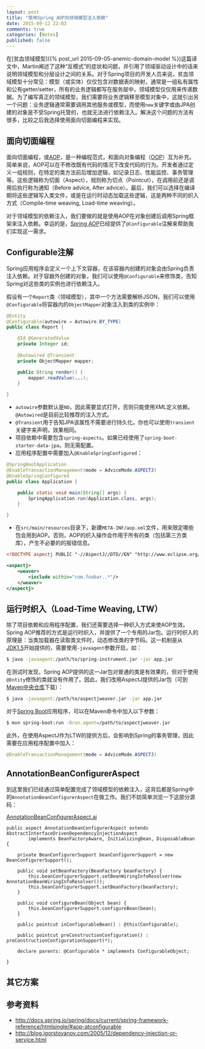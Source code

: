 ```yaml
---
layout: post
title: "使用Spring AOP向领域模型注入依赖"
date: 2015-09-12 22:03
comments: true
categories: [Notes]
published: false
---
```


在[贫血领域模型]({% post_url 2015-09-05-anemic-domain-model %})这篇译文中，Martin阐述了这种“反模式”的症状和问题，并引用了领域驱动设计中的话来说明领域模型和分层设计之间的关系。对于Spring项目的开发人员来说，贫血领域模型十分常见：模型（或实体）仅仅包含对数据表的映射，通常是一组私有属性和公有getter/setter，所有的业务逻辑都写在服务层中，领域模型仅仅用来传递数据。为了编写真正的领域模型，我们需要将业务逻辑移至模型对象中，这就引出另一个问题：业务逻辑通常需要调用其他服务或模型，而使用`new`关键字或由JPA创建的对象是不受Spring托管的，也就无法进行依赖注入。解决这个问题的方法有很多，比较之后我选择使用面向切面编程来实现。

## 面向切面编程

面向切面编程，或[AOP](https://en.wikipedia.org/wiki/Aspect-oriented_programming)，是一种编程范式，和面向对象编程（[OOP](https://en.wikipedia.org/wiki/Object-oriented_programming)）互为补充。简单来说，AOP可以在不修改既有代码的情况下改变代码的行为。开发者通过定义一组规则，在特定的类方法前后增加逻辑，如记录日志、性能监控、事务管理等。这些逻辑称为切面（Aspect），规则称为切点（Pointcut），在调用前还是调用后执行称为通知（Before advice, After advice）。最后，我们可以选择在编译期将这些逻辑写入类文件，或是在运行时动态加载这些逻辑，这是两种不同的织入方式（Compile-time weaving, Load-time weaving）。

对于领域模型的依赖注入，我们要做的就是使用AOP在对象创建后调用Spring框架来注入依赖。幸运的是，[Spring AOP](http://docs.spring.io/spring/docs/current/spring-framework-reference/htmlsingle/#aop)已经提供了`@Configurable`注解来帮助我们实现这一需求。

<!-- more -->

## Configurable注解

Spring应用程序会定义一个上下文容器，在该容器内创建的对象会由Spring负责注入依赖。对于容器外创建的对象，我们可以使用`@Configurable`来修饰类，告知Spring对这些类的实例也进行依赖注入。

假设有一个`Report`类（领域模型），其中一个方法需要解析JSON，我们可以使用`@Configurable`将容器内的`ObjectMapper`对象注入到类的实例中：

```java
@Entity
@Configurable(autowire = Autowire.BY_TYPE)
public class Report {

    @Id @GeneratedValue
    private Integer id;
    
    @Autowired @Transient
    private ObjectMapper mapper;

    public String render() {
        mapper.readValue(...);
    }

}
```

* `autowire`参数默认是`NO`，因此需要显式打开，否则只能使用XML定义依赖。`@Autowired`是目前比较推荐的注入方式。
* `@Transient`用于告知JPA该属性不需要进行持久化。你也可以使用`transient`关键字来声明，效果相同。
* 项目依赖中需要包含`spring-aspects`。如果已经使用了`spring-boot-starter-data-jpa`，则无需配置。
* 应用程序配置中需要加入`@EnableSpringConfigured`：

```java
@SpringBootApplication
@EnableTransactionManagement(mode = AdviceMode.ASPECTJ)
@EnableSpringConfigured
public class Application {

    public static void main(String[] args) {
        SpringApplication.run(Application.class, args);
    }

}
```

* 在`src/main/resources`目录下，新建`META-INF/aop.xml`文件，用来限定哪些包会用到AOP。否则，AOP的织入操作会作用于所有的类（包括第三方类库），产生不必要的的报错信息。

```xml
<!DOCTYPE aspectj PUBLIC "-//AspectJ//DTD//EN" "http://www.eclipse.org/aspectj/dtd/aspectj.dtd">

<aspectj>
    <weaver>
        <include within="com.foobar..*"/>
    </weaver>
</aspectj>
```

## 运行时织入（Load-Time Weaving, LTW）

除了项目依赖和应用程序配置，我们还需要选择一种织入方式来使AOP生效。Spring AOP推荐的方式是运行时织入，并提供了一个专用的Jar包。运行时织入的原理是：当类加载器在读取类文件时，动态修改类的字节码。这一机制是从[JDK1.5](http://docs.oracle.com/javase/1.5.0/docs/api/java/lang/instrument/package-summary.html)开始提供的，需要使用`-javaagent`参数开启，如：

```bash
$ java -javaagent:/path/to/spring-instrument.jar -jar app.jar
```

在测试时发现，Spring AOP提供的这一Jar包对普通的类是有效果的，但对于使用`@Entity`修饰的类就没有作用了。因此，我们改用AspectJ提供的Jar包（可到[Maven中央仓库](http://search.maven.org/#search%7Cgav%7C1%7Cg%3A%22org.aspectj%22%20AND%20a%3A%22aspectjweaver%22)下载）：

```bash
$ java -javaagent:/path/to/aspectjweaver.jar -jar app.jar
```

对于[Spring Boot](http://projects.spring.io/spring-boot/)应用程序，可以在Maven命令中加入以下参数：

```bash
$ mvn spring-boot:run -Drun.agent=/path/to/aspectjweaver.jar
```

此外，在使用AspectJ作为LTW的提供方后，会影响到Spring的事务管理，因此需要在应用程序配置中加入：

```java
@EnableTransactionManagement(mode = AdviceMode.ASPECTJ)
```

## AnnotationBeanConfigurerAspect

到这里我们已经通过简单配置完成了领域模型的依赖注入，这背后都是Spring中的`AnnotationBeanConfigurerAspect`在做工作。我们不妨简单浏览一下这部分源码：

[AnnotationBeanConfigurerAspect.aj](https://github.com/spring-projects/spring-framework/blob/master/spring-aspects/src/main/java/org/springframework/beans/factory/aspectj/AnnotationBeanConfigurerAspect.aj)

```aj
public aspect AnnotationBeanConfigurerAspect extends AbstractInterfaceDrivenDependencyInjectionAspect
		implements BeanFactoryAware, InitializingBean, DisposableBean {

	private BeanConfigurerSupport beanConfigurerSupport = new BeanConfigurerSupport();

	public void setBeanFactory(BeanFactory beanFactory) {
		this.beanConfigurerSupport.setBeanWiringInfoResolver(new AnnotationBeanWiringInfoResolver());
		this.beanConfigurerSupport.setBeanFactory(beanFactory);
	}

	public void configureBean(Object bean) {
		this.beanConfigurerSupport.configureBean(bean);
	}

	public pointcut inConfigurableBean() : @this(Configurable);

	public pointcut preConstructionConfiguration() : preConstructionConfigurationSupport(*);

	declare parents: @Configurable * implements ConfigurableObject;

}
```

## 其它方案

## 参考资料

* http://docs.spring.io/spring/docs/current/spring-framework-reference/htmlsingle/#aop-atconfigurable
* http://blog.igorstoyanov.com/2005/12/dependency-injection-or-service.html
